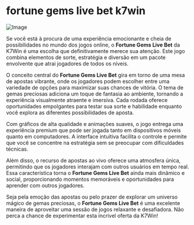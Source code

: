 # fortune gems live bet k7win

![Image](https://github.com/user-attachments/assets/b9de9dee-b60e-46a0-9e49-3c6ca594ed6f)

Se você está à procura de uma experiência emocionante e cheia de possibilidades no mundo dos jogos online, o **Fortune Gems Live Bet** da K7Win é uma escolha que definitivamente merece sua atenção. Este jogo combina elementos de sorte, estratégia e diversão em um pacote envolvente que atrai jogadores de todos os níveis.

O conceito central do **Fortune Gems Live Bet** gira em torno de uma mesa de apostas vibrante, onde os jogadores podem escolher entre uma variedade de opções para maximizar suas chances de vitória. O tema de gemas preciosas adiciona um toque de fantasia ao ambiente, tornando a experiência visualmente atraente e imersiva. Cada rodada oferece oportunidades empolgantes para testar sua sorte e habilidade enquanto você explora as diferentes possibilidades de aposta.

Com gráficos de alta qualidade e animações suaves, o jogo entrega uma experiência premium que pode ser jogada tanto em dispositivos móveis quanto em computadores. A interface intuitiva facilita o controle e permite que você se concentre na estratégia sem se preocupar com dificuldades técnicas.

Além disso, o recurso de apostas ao vivo oferece uma atmosfera única, permitindo que os jogadores interajam com outros usuários em tempo real. Essa característica torna o **Fortune Gems Live Bet** ainda mais dinâmico e social, proporcionando momentos memoráveis e oportunidades para aprender com outros jogadores.

Seja pela emoção das apostas ou pelo prazer de explorar um universo mágico de gemas preciosas, o **Fortune Gems Live Bet** é uma excelente maneira de aproveitar uma sessão de jogos relaxante e desafiadora. Não perca a chance de experimentar esta incrível oferta da K7Win!